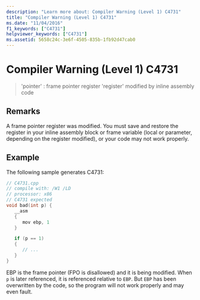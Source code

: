 ```yaml
---
description: "Learn more about: Compiler Warning (Level 1) C4731"
title: "Compiler Warning (Level 1) C4731"
ms.date: "11/04/2016"
f1_keywords: ["C4731"]
helpviewer_keywords: ["C4731"]
ms.assetid: 5658c24c-3e6f-4505-835b-1fb92d47cab0
---
```

# Compiler Warning (Level 1) C4731

> 'pointer' : frame pointer register 'register' modified by inline assembly code

## Remarks

A frame pointer register was modified. You must save and restore the register in your inline assembly block or frame variable (local or parameter, depending on the register modified), or your code may not work properly.

## Example

The following sample generates C4731:

```cpp
// C4731.cpp
// compile with: /W1 /LD
// processor: x86
// C4731 expected
void bad(int p) {
   __asm
   {
      mov ebp, 1
   }

   if (p == 1)
   {
      // ...
   }
}
```

EBP is the frame pointer (FPO is disallowed) and it is being modified. When `p` is later referenced, it is referenced relative to `EBP`. But `EBP` has been overwritten by the code, so the program will not work properly and may even fault.
